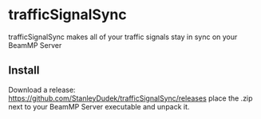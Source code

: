 # trafficSignalSync
trafficSignalSync makes all of your traffic signals stay in sync on your BeamMP Server

## Install
Download a release: https://github.com/StanleyDudek/trafficSignalSync/releases
place the .zip next to your BeamMP Server executable and unpack it.
